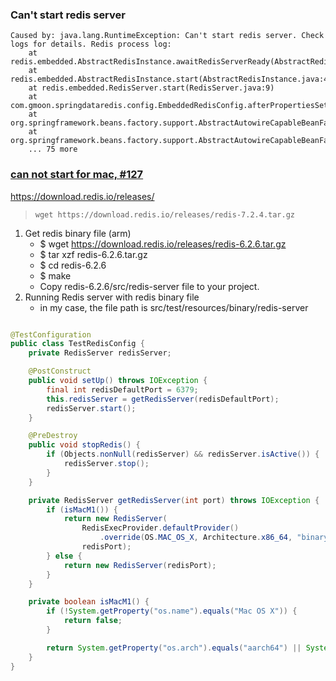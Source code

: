 ### Can't start redis server

```text
Caused by: java.lang.RuntimeException: Can't start redis server. Check logs for details. Redis process log: 
	at redis.embedded.AbstractRedisInstance.awaitRedisServerReady(AbstractRedisInstance.java:70)
	at redis.embedded.AbstractRedisInstance.start(AbstractRedisInstance.java:42)
	at redis.embedded.RedisServer.start(RedisServer.java:9)
	at com.gmoon.springdataredis.config.EmbeddedRedisConfig.afterPropertiesSet(EmbeddedRedisConfig.java:50)
	at org.springframework.beans.factory.support.AbstractAutowireCapableBeanFactory.invokeInitMethods(AbstractAutowireCapableBeanFactory.java:1863)
	at org.springframework.beans.factory.support.AbstractAutowireCapableBeanFactory.initializeBean(AbstractAutowireCapableBeanFactory.java:1800)
	... 75 more
```

### [can not start for mac, #127](https://github.com/kstyrc/embedded-redis/issues/127#issuecomment-1049823658)

https://download.redis.io/releases/

> `wget https://download.redis.io/releases/redis-7.2.4.tar.gz`

1. Get redis binary file (arm)
    - $ wget https://download.redis.io/releases/redis-6.2.6.tar.gz
    - $ tar xzf redis-6.2.6.tar.gz
    - $ cd redis-6.2.6
    - $ make
    - Copy redis-6.2.6/src/redis-server file to your project.
2. Running Redis server with redis binary file
    - in my case, the file path is src/test/resources/binary/redis-server

```java

@TestConfiguration
public class TestRedisConfig {
	private RedisServer redisServer;

	@PostConstruct
	public void setUp() throws IOException {
		final int redisDefaultPort = 6379;
		this.redisServer = getRedisServer(redisDefaultPort);
		redisServer.start();
	}

	@PreDestroy
	public void stopRedis() {
		if (Objects.nonNull(redisServer) && redisServer.isActive()) {
			redisServer.stop();
		}
	}

	private RedisServer getRedisServer(int port) throws IOException {
		if (isMacM1()) {
			return new RedisServer(
				RedisExecProvider.defaultProvider()
					.override(OS.MAC_OS_X, Architecture.x86_64, "binary/redis-server"),
				redisPort);
		} else {
			return new RedisServer(redisPort);
		}
	}

	private boolean isMacM1() {
		if (!System.getProperty("os.name").equals("Mac OS X")) {
			return false;
		}

		return System.getProperty("os.arch").equals("aarch64") || System.getProperty("os.arch").equals("x86_64");
	}
}
```
